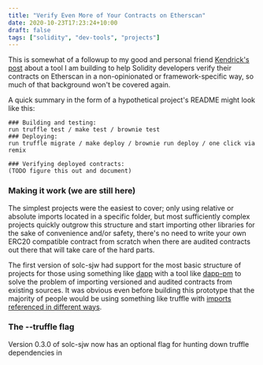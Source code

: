 ```yaml
---
title: "Verify Even More of Your Contracts on Etherscan"
date: 2020-10-23T17:23:24+10:00
draft: false
tags: ["solidity", "dev-tools", "projects"]
---
```


This is somewhat of a followup to my good and personal friend [Kendrick's post](https://kndrck.co/posts/verify-contracts-etherscan-100/)
about a tool I am building to help Solidity developers verify their contracts on Etherscan in a non-opinionated or framework-specific way, 
so much of that background won't be covered again. 


A quick summary in the form of a hypothetical project's README might look like this:
```
### Building and testing:
run truffle test / make test / brownie test
### Deploying:
run truffle migrate / make deploy / brownie run deploy / one click via remix

### Verifying deployed contracts:
(TODO figure this out and document)
```

### Making it work (we are still here)
The simplest projects were the easiest to cover; only using relative or absolute imports located in a specific folder,
but most sufficiently complex projects quickly outgrow this structure and start importing other libraries for the sake of convenience and/or safety,
there's no need to write your own ERC20 compatible contract from scratch when there are audited contracts out there that will take care of the hard parts.

The first version of solc-sjw had support for the most basic structure of projects for those using something like [dapp](https://dapp.tools/dapp/)
with a tool like [dapp-pm](https://github.com/hjubb/dapp-pm) to solve the problem of importing versioned and audited contracts from existing sources.
It was obvious even before building this prototype that the majority of people would be using something like truffle with [imports referenced in different ways](https://github.com/hjubb/solc-sjw/issues/3).

### The --truffle flag
Version 0.3.0 of solc-sjw now has an optional flag for hunting down truffle dependencies in 